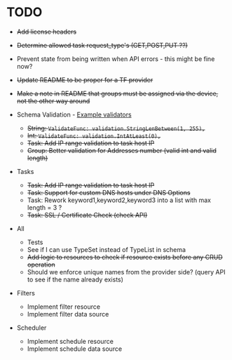 # TODO
- ~~Add license headers~~
- ~~Determine allowed task request_type's (GET,POST,PUT ??)~~
- Prevent state from being written when API errors - this might be fine now?
- ~~Update README to be proper for a TF provider~~
- ~~Make a note in README that groups must be assigned via the device, not the other way around~~

- Schema Validation - [Example validators](https://github.com/terraform-providers/terraform-provider-aws/blob/9ac9c21243ebc01ac987a85ec30d8f8dfed8170b/aws/validators.go)
  - ~~String: `ValidateFunc: validation.StringLenBetween(1, 255),`~~
  - ~~Int: `ValidateFunc: validation.IntAtLeast(0),`~~
  - ~~Task: Add IP range validation to task host IP~~
  - ~~Group: Better validation for Addresses number (valid int and valid length)~~
  
- Tasks
  - ~~Task: Add IP range validation to task host IP~~
  - ~~Task: Support for custom DNS hosts under DNS Options~~
  - Task: Rework keyword1,keyword2,keyword3 into a list with max length = 3 ?
  - ~~Task: SSL / Certificate Check (check API)~~

- All
  - Tests
  - See if I can use TypeSet instead of TypeList in schema
  - ~~Add logic to resources to check if resource exists before any CRUD operation~~
  - Should we enforce unique names from the provider side? (query API to see if the name already exists)

- Filters
  - Implement filter resource 
  - Implement filter data source
  
- Scheduler
  - Implement schedule resource 
  - Implement schedule data source